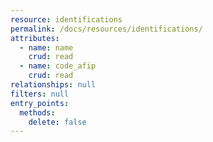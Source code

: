 ```yaml
---
resource: identifications
permalink: /docs/resources/identifications/
attributes:
  - name: name
    crud: read
  - name: code_afip
    crud: read
relationships: null
filters: null
entry_points:
  methods:
    delete: false
---
```

